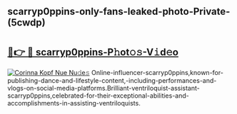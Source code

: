 ## scarryp0ppins-only-fans​-leaked-photo​-Private-(5cwdp)


# <h2><a href="https://mediaupload.pro?title=scarryp0ppins&ref=git">🔗👉 🔴 scarryp0ppins-P𝚑ot𝚘𝚜-V𝚒d𝚎o</a></h2>

[![Corinna Kopf Nue Nu𝚍e𝚜](https://i.imgur.com/0qMVB7G.gif)](https://mediaupload.pro?title=scarryp0ppins&ref=git)
Online-influencer-scarryp0ppins,known-for-publishing-dance-and-lifestyle-content,-including-performances-and-vlogs-on-social-media-platforms.Brilliant-ventriloquist-assistant-scarryp0ppins,celebrated-for-their-exceptional-abilities-and-accomplishments-in-assisting-ventriloquists.  
